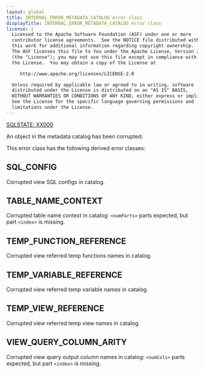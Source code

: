 ```yaml
---
layout: global
title: INTERNAL_ERROR_METADATA_CATALOG error class
displayTitle: INTERNAL_ERROR_METADATA_CATALOG error class
license: |
  Licensed to the Apache Software Foundation (ASF) under one or more
  contributor license agreements.  See the NOTICE file distributed with
  this work for additional information regarding copyright ownership.
  The ASF licenses this file to You under the Apache License, Version 2.0
  (the "License"); you may not use this file except in compliance with
  the License.  You may obtain a copy of the License at

     http://www.apache.org/licenses/LICENSE-2.0

  Unless required by applicable law or agreed to in writing, software
  distributed under the License is distributed on an "AS IS" BASIS,
  WITHOUT WARRANTIES OR CONDITIONS OF ANY KIND, either express or implied.
  See the License for the specific language governing permissions and
  limitations under the License.
---
```


[SQLSTATE: XX000](sql-error-conditions-sqlstates.html#class-xx-internal-error)

An object in the metadata catalog has been corrupted:

This error class has the following derived error classes:

## SQL_CONFIG

Corrupted view SQL configs in catalog.

## TABLE_NAME_CONTEXT

Corrupted table name context in catalog: `<numParts>` parts expected, but part `<index>` is missing.

## TEMP_FUNCTION_REFERENCE

Corrupted view referred temp functions names in catalog.

## TEMP_VARIABLE_REFERENCE

Corrupted view referred temp variable names in catalog.

## TEMP_VIEW_REFERENCE

Corrupted view referred temp view names in catalog.

## VIEW_QUERY_COLUMN_ARITY

Corrupted view query output column names in catalog: `<numCols>` parts expected, but part `<index>` is missing.
